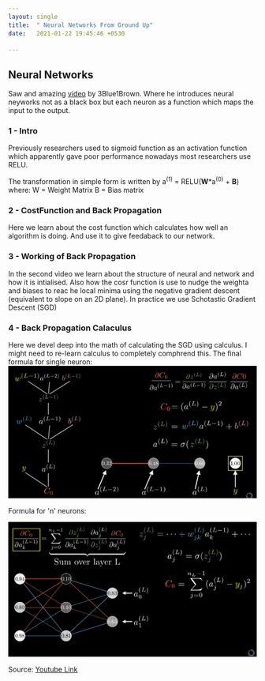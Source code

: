 ```yaml
---
layout: single
title:  " Neural Networks From Ground Up"
date:   2021-01-22 19:45:46 +0530

---
```

## Neural Networks
Saw and amazing [video](https://www.youtube.com/watch?v=aircAruvnKk) by 3Blue1Brown. Where he introduces neural neyworks not as a black box but each neuron as a function which maps the input to the output.

### 1 - Intro
Previously researchers used to sigmoid function as an activation function which apparently gave poor performance nowadays most researchers use RELU.

The transformation in simple form is written by
a<sup>(1)</sup> = RELU(**W***a<sup>(0)</sup> + **B**)
where:
W = Weight Matrix
B = Bias matrix

### 2 - CostFunction and Back Propagation
Here we learn about the cost function which calculates how well an algorithm is doing. And use it to give feedaback to our network.

### 3 - Working of Back Propagation
In the second video we learn about the structure of neural and network and how it is intialised. Also how the cosr function is use to nudge the weighta and biases to reac he local minima using the negative gradient descent (equivalent to slope on an 2D plane). In practice we use Schotastic Gradient Descent (SGD)

### 4 - Back Propagation Calaculus
Here we devel deep into the math of calculating the SGD using calculus. I might need to re-learn calculus to completely comphrend this.
The final formula for single neuron:
<img src="/assets/images/single_neuron_formula.png" alt="single" style="zoom:50%;" />

Formula for 'n' neurons:

![image-20210122135726399](/assets/images/n_neuron_formula.png)


Source:
[Youtube Link](https://www.youtube.com/watch?v=aircAruvnKk)
